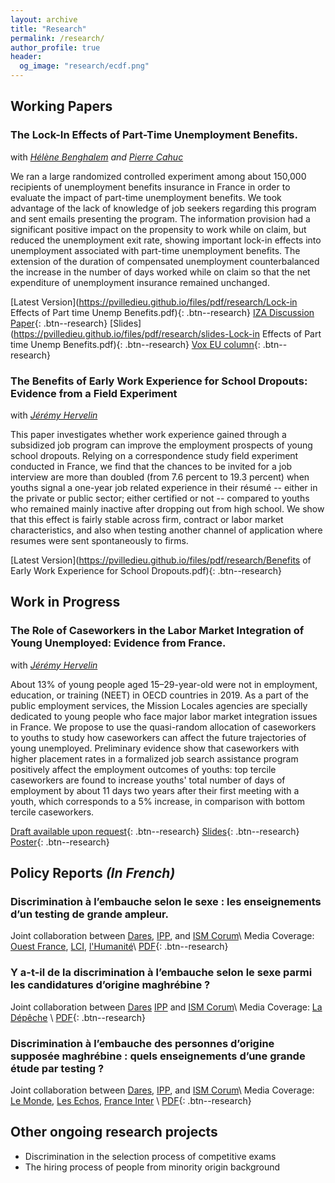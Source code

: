 ```yaml
---
layout: archive
title: "Research"
permalink: /research/
author_profile: true
header:
  og_image: "research/ecdf.png"
---
```



## Working Papers


### The Lock-In Effects of Part-Time Unemployment Benefits.
with <i>[Hélène Benghalem](https://sites.google.com/view/helenebenghalem/home) and [Pierre Cahuc](https://sites.google.com/site/pierrecahuc/)</i>

> <div style="text-align: justify"> 
We ran a large randomized controlled experiment among about 150,000 recipients of unemployment benefits insurance in France in order to evaluate the impact of part-time unemployment benefits. We took advantage of the lack of knowledge of job seekers regarding this program and sent emails presenting the program. The information provision had a significant positive impact on the propensity to work while on claim, but reduced the unemployment exit rate, showing important lock-in effects into unemployment associated with part-time unemployment benefits. The extension of the duration of compensated unemployment counterbalanced the increase in the number of days worked while on claim so that the net expenditure of unemployment insurance remained unchanged.</div>

[Latest Version](https://pvilledieu.github.io/files/pdf/research/Lock-in Effects of Part time Unemp Benefits.pdf){: .btn--research} [IZA Discussion Paper](https://www.iza.org/publications/dp/14189/the-lock-in-effects-of-part-time-unemployment-benefits){: .btn--research} [Slides](https://pvilledieu.github.io/files/pdf/research/slides-Lock-in Effects of Part time Unemp Benefits.pdf){: .btn--research} [Vox EU column](https://voxeu.org/article/lock-effects-part-time-unemployment-benefits){: .btn--research}


### The Benefits of Early Work Experience for School Dropouts: Evidence from a Field Experiment
with <i>[Jérémy Hervelin](http://www.jeremy-hervelin.fr)</i>

> <div style="text-align: justify"> 
This paper investigates whether work experience gained through a subsidized job program can improve the employment prospects of young school dropouts. Relying on a correspondence study field experiment conducted in France, we find that the chances to be invited for a job interview are more than doubled (from 7.6 percent to 19.3 percent) when youths signal a one-year job related experience in their résumé -- either in the private or public sector; either certified or not -- compared to youths who remained mainly inactive after dropping out from high school. We show that this effect is fairly stable across firm, contract or labor market characteristics, and also when testing another channel of application where resumes were sent spontaneously to firms.</div>


[Latest Version](https://pvilledieu.github.io/files/pdf/research/Benefits of Early Work Experience for School Dropouts.pdf){: .btn--research}


## Work in Progress


### The Role of Caseworkers in the Labor Market Integration of Young Unemployed: Evidence from France.
with <i>[Jérémy Hervelin](http://www.jeremy-hervelin.fr)</i>

> <div style="text-align: justify"> 
About 13% of young people aged 15–29-year-old were not in employment, education, or training (NEET) in OECD countries in 2019. As a part of the public employment services, the Mission Locales agencies are specially dedicated to young people who face major labor market integration issues in France. We propose to use the quasi-random allocation of caseworkers to youths to study how caseworkers can affect the future trajectories of young unemployed. Preliminary evidence show that caseworkers with higher placement rates in a formalized job search assistance program positively affect the employment outcomes of youths: top tercile caseworkers are found to increase youths' total number of days of employment by about 11 days two years after their first meeting with a youth, which corresponds to a 5% increase, in comparison with bottom tercile caseworkers.</div>


[Draft available upon request](mailto:pierre.villedieu@sciencespo.fr){: .btn--research} [Slides](https://pvilledieu.github.io/files/pdf/research/slides_Caseworkers_VA.pdf){: .btn--research} [Poster](https://pvilledieu.github.io/files/pdf/research/poster_caseworkers.pdf){: .btn--research}


## Policy Reports <i>(In French)</i>

### Discrimination à l’embauche selon le sexe : les enseignements d’un testing de grande ampleur.
Joint collaboration between [Dares](https://dares.travail-emploi.gouv.fr), [IPP](https://www.ipp.eu), and [ISM Corum](http://www.ismcorum.org)\\
Media Coverage: [Ouest France](https://www.ouest-france.fr/societe/egalite-hommes-femmes/les-femmes-discriminees-des-le-cv-sur-les-postes-peu-qualifies-mais-favorisees-chez-les-cadres-d714612e-bd61-11eb-9d87-eb28e77a8992), [LCI](https://www.lci.fr/societe/discriminations-a-l-embauche-les-cv-des-femmes-et-des-hommes-presque-accueillis-de-la-meme-maniere-2187074.html), [l'Humanité](https://www.humanite.fr/enquete-la-discrimination-des-femmes-lembauche-une-vue-de-lesprit-708236)\\
[PDF](https://pvilledieu.github.io/files/pdf/research/note_discrim_1.pdf){: .btn--research}

### Y a-t-il de la discrimination à l’embauche selon le sexe parmi les candidatures d’origine maghrébine ?
Joint collaboration between [Dares](https://dares.travail-emploi.gouv.fr) [IPP](https://www.ipp.eu) and [ISM Corum](http://www.ismcorum.org)\\
Media Coverage: [La Dépêche](https://www.ladepeche.fr/2021/10/20/discrimination-a-lembauche-un-avantage-pour-les-femmes-parmi-les-candidatures-dorigine-maghrebine-9866883.php) \\
[PDF](https://pvilledieu.github.io/files/pdf/research/note_discrim_2.pdf){: .btn--research}

### Discrimination à l’embauche des personnes d’origine supposée maghrébine : quels enseignements d’une grande étude par testing ?
Joint collaboration between [Dares](https://dares.travail-emploi.gouv.fr), [IPP](https://www.ipp.eu), and [ISM Corum](http://www.ismcorum.org)\\
Media Coverage: [Le Monde](https://www.lemonde.fr/societe/article/2021/11/24/discriminations-a-l-embauche-un-phenomene-qui-reste-generalise-et-persistant_6103458_3224.html), [Les Echos](https://www.lesechos.fr/economie-france/social/la-discrimination-a-lembauche-a-la-vie-dure-pour-les-candidats-dorigine-maghrebine-1366683), [France Inter](https://www.franceinter.fr/emissions/le-telephone-sonne/le-telephone-sonne-du-mercredi-01-decembre-2021) \\
[PDF](https://pvilledieu.github.io/files/pdf/research/note_discrim_3.pdf){: .btn--research}


## Other ongoing research projects 

- Discrimination in the selection process of competitive exams
- The hiring process of people from minority origin background



